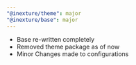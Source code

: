 ```yaml
---
"@inexture/theme": major
"@inexture/base": major
---
```


- Base re-written completely
- Removed theme package as of now
- Minor Changes made to configurations
